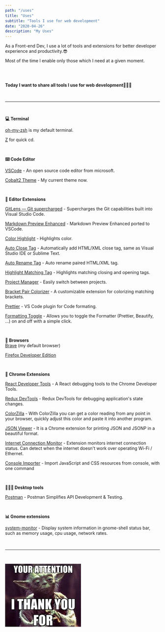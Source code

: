 ```yaml
---
path: "/uses"
title: "Uses"
subtitle: "Tools I use for web development"
date: "2020-04-26"
description: "My Uses"
---
```


As a Front-end Dev, I use a lot of tools and extensions for better developer experience and productivity.😎

Most of the time I enable only those which I need at a given moment.

<br>
<br>

**Today I want to share all tools I use for web development💁🏻‍♂️**

<br>
<hr>
<br>

**💻 Terminal**

[oh-my-zsh](https://ohmyz.sh/) is my default terminal.

[Z](https://github.com/rupa/z) for quick cd.

<br>

**⌨️ Code Editor**

[VSCode](https://code.visualstudio.com/) - An open source code editor from microsoft.

[Cobalt2 Theme](https://github.com/wesbos/cobalt2) - My current theme now.

<br>

**🔧 Editor Extensions**

[GitLens — Git supercharged](https://marketplace.visualstudio.com/items?itemName=eamodio.gitlens) - Supercharges the Git capabilities built into Visual Studio Code.

[Markdown Preview Enhanced](https://marketplace.visualstudio.com/items?itemName=shd101wyy.markdown-preview-enhanced) - Markdown Preview Enhanced ported to VSCode.

[Color Highlight](https://marketplace.visualstudio.com/items?itemName=naumovs.color-highlight) - Highlights color.

[Auto Close Tag](https://marketplace.visualstudio.com/items?itemName=formulahendry.auto-close-tag) - Automatically add HTML/XML close tag, same as Visual Studio IDE or Sublime Text.

[Auto Rename Tag](https://marketplace.visualstudio.com/items?itemName=formulahendry.auto-rename-tag) - Auto rename paired HTML/XML tag.

[Highlight Matching Tag](https://marketplace.visualstudio.com/items?itemName=vincaslt.highlight-matching-tag) - Highlights matching closing and opening tags.

[Project Manager](https://marketplace.visualstudio.com/items?itemName=alefragnani.project-manager) - Easily switch between projects.

[Bracket Pair Colorizer](https://marketplace.visualstudio.com/items?itemName=CoenraadS.bracket-pair-colorizer) - A customizable extension for colorizing matching brackets.

[Prettier](https://marketplace.visualstudio.com/items?itemName=esbenp.prettier-vscode) - VS Code plugin for Code formating.

[Formatting Toggle](https://marketplace.visualstudio.com/items?itemName=tombonnike.vscode-status-bar-format-toggle) - Allows you to toggle the Formatter (Prettier, Beautify, …) on and off with a simple click.

<br>

**🎉 Browsers**<br>
[Brave](https://brave.com/) (my default browser)

[Firefox Developer Edition](https://www.mozilla.org/en-US/firefox/developer/)

<br>

**🔩 Chrome Extensions**

[React Developer Tools](https://chrome.google.com/webstore/detail/react-developer-tools/fmkadmapgofadopljbjfkapdkoienihi) - A React debugging tools to the Chrome Developer Tools.

[Redux DevTools](https://chrome.google.com/webstore/detail/redux-devtools/lmhkpmbekcpmknklioeibfkpmmfibljd?hl=en) - Redux DevTools for debugging application's state changes.

[ColorZilla](https://www.colorzilla.com/chrome/) - With ColorZilla you can get a color reading from any point in your browser, quickly adjust this color and paste it into another program.

[JSON Viewer](https://chrome.google.com/webstore/detail/json-viewer/gbmdgpbipfallnflgajpaliibnhdgobh) - It is a Chrome extension for printing JSON and JSONP in a beautiful format.

[Internet Connection Monitor](https://chrome.google.com/webstore/detail/internet-connection-monit/hgccfdagfbilbdbkgmfdmmdfmjjoakfo) - Extension monitors internet connection status. Can detect when the internet doesn't work over operating Wi-Fi / Ethernet.

[Console Importer](https://chrome.google.com/webstore/detail/console-importer/hgajpakhafplebkdljleajgbpdmplhie?hl=en) - Import JavaScript and CSS resources from console, with one command

<br>

**👨🏻‍💻 Desktop tools**

[Postman](https://www.getpostman.com/) - Postman Simplifies API Development & Testing.

<br>

**📊 Gnome extensions**

[system-monitor](https://extensions.gnome.org/extension/120/system-monitor/) - Display system information in gnome-shell status bar, such as memory usage, cpu usage, network rates.

<br>

<hr>

<br>

![Thank You](./thank-you.jpg)
